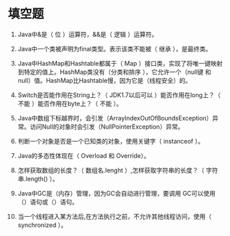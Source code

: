 # 填空题

1. Java中&是（ 位 ）运算符，&&是（ 逻辑 ）运算符。

2. Java中一个类被声明为final类型。表示该类不能被（ 继承 ），是最终类。

3. Java中HashMap和Hashtable都属于（ Map ）接口类，实现了将唯一键映射到特定的值上。HashMap类没有（分类和排序 ），它允许一个（null键 和 null）值。HashMap比Hashtable慢，因为它是（线程安全）的。

4. Switch是否能作用在String上？（ JDK1.7以后可以 ）能否作用在long上？（ 不能 ）能否作用在byte上？（ 不能 ）。

5. Java中数组下标越界时，会引发（ArrayIndexOutOfBoundsException）异常。访问Null的对象时会引发（NullPointerException）异常。

6. 判断一个对象是否是一个已知类的对象，使用关键字（ instanceof ）。

7. Java的多态性体现在（ Overload 和 Override）。

8. 怎样获取数组的长度？（ 数组名.lenght ）,怎样获取字符串的长度？（ 字符串.length\(\) ）。

9. Java中GC是（内存）管理，因为GC会自动进行管理，要调用  GC可以使用（）语句或（）语句。

10. 当一个线程进入某方法后,在方法执行之前，不允许其他线程访问，使用（ synchronized ）。



